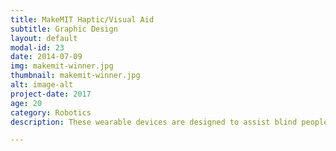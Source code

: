 ```yaml
---
title: MakeMIT Haptic/Visual Aid
subtitle: Graphic Design
layout: default
modal-id: 23
date: 2014-07-09
img: makemit-winner.jpg
thumbnail: makemit-winner.jpg
alt: image-alt
project-date: 2017
age: 20
category: Robotics
description: These wearable devices are designed to assist blind people in two ways, by speaking what the camera sees, and by providing haptic feedback to the person's finger when they are approaching something. We used Microsoft's Computer Vision API to interpret what the camera was seeing and an Amazon Alexa to recite the image description out loud. This was our submission after 24hrs in MIT Makeathon 2017 with my friends Adam Weld and Padraig Lysandrou. We won the Amazon Sponsorship Prize for our prototype!

---
```

